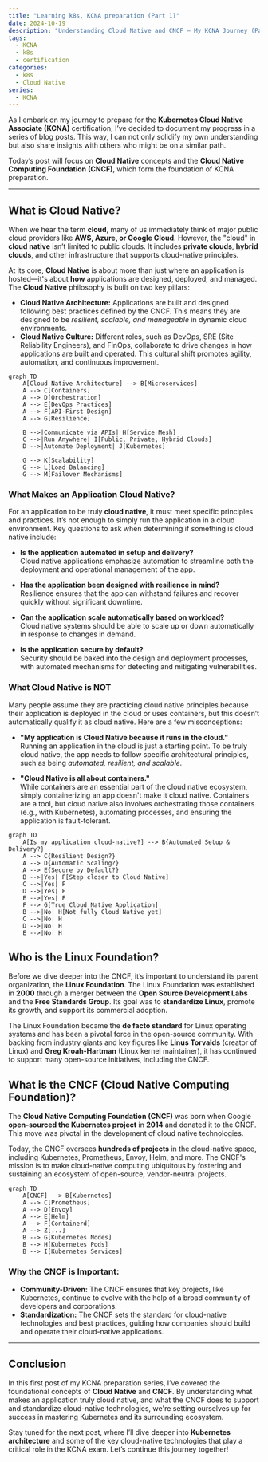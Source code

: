 ```yaml
---
title: "Learning k8s, KCNA preparation (Part 1)"
date: 2024-10-19
description: "Understanding Cloud Native and CNCF – My KCNA Journey (Part 1)"
tags:
  - KCNA
  - k8s
  - certification
categories:
  - k8s
  - Cloud Native
series:
  - KCNA
---
```


As I embark on my journey to prepare for the **Kubernetes Cloud Native Associate (KCNA)** certification, I’ve decided to document my progress in a series of blog posts. This way, I can not only solidify my own understanding but also share insights with others who might be on a similar path.

<!--more-->

Today’s post will focus on **Cloud Native** concepts and the **Cloud Native Computing Foundation (CNCF)**, which form the foundation of KCNA preparation.

---

## What is Cloud Native?

When we hear the term **cloud**, many of us immediately think of major public cloud providers like **AWS, Azure, or Google Cloud**. However, the "cloud" in **cloud native** isn’t limited to public clouds. It includes **private clouds**, **hybrid clouds**, and other infrastructure that supports cloud-native principles.

At its core, **Cloud Native** is about more than just where an application is hosted—it's about **how** applications are designed, deployed, and managed. The **Cloud Native** philosophy is built on two key pillars:

- **Cloud Native Architecture:** Applications are built and designed following best practices defined by the CNCF. This means they are designed to be _resilient, scalable, and manageable_ in dynamic cloud environments.
- **Cloud Native Culture:** Different roles, such as DevOps, SRE (Site Reliability Engineers), and FinOps, collaborate to drive changes in how applications are built and operated. This cultural shift promotes agility, automation, and continuous improvement.

```mermaid
graph TD
    A[Cloud Native Architecture] --> B[Microservices]
    A --> C[Containers]
    A --> D[Orchestration]
    A --> E[DevOps Practices]
    A --> F[API-First Design]
    A --> G[Resilience]

    B -->|Communicate via APIs| H[Service Mesh]
    C -->|Run Anywhere| I[Public, Private, Hybrid Clouds]
    D -->|Automate Deployment| J[Kubernetes]

    G --> K[Scalability]
    G --> L[Load Balancing]
    G --> M[Failover Mechanisms]
```

### What Makes an Application Cloud Native?

For an application to be truly **cloud native**, it must meet specific principles and practices. It’s not enough to simply run the application in a cloud environment. Key questions to ask when determining if something is cloud native include:

- **Is the application automated in setup and delivery?**  
  Cloud native applications emphasize automation to streamline both the deployment and operational management of the app.
- **Has the application been designed with resilience in mind?**  
  Resilience ensures that the app can withstand failures and recover quickly without significant downtime.

- **Can the application scale automatically based on workload?**  
  Cloud native systems should be able to scale up or down automatically in response to changes in demand.

- **Is the application secure by default?**  
  Security should be baked into the design and deployment processes, with automated mechanisms for detecting and mitigating vulnerabilities.

### What Cloud Native is NOT

Many people assume they are practicing cloud native principles because their application is deployed in the cloud or uses containers, but this doesn’t automatically qualify it as cloud native. Here are a few misconceptions:

- **"My application is Cloud Native because it runs in the cloud."**  
  Running an application in the cloud is just a starting point. To be truly cloud native, the app needs to follow specific architectural principles, such as being _automated, resilient, and scalable._

- **"Cloud Native is all about containers."**  
  While containers are an essential part of the cloud native ecosystem, simply containerizing an app doesn't make it cloud native. Containers are a tool, but cloud native also involves orchestrating those containers (e.g., with Kubernetes), automating processes, and ensuring the application is fault-tolerant.

```mermaid
graph TD
    A[Is my application cloud-native?] --> B{Automated Setup & Delivery?}
    A --> C{Resilient Design?}
    A --> D{Automatic Scaling?}
    A --> E{Secure by Default?}
    B -->|Yes| F[Step closer to Cloud Native]
    C -->|Yes| F
    D -->|Yes| F
    E -->|Yes| F
    F --> G[True Cloud Native Application]
    B -->|No| H[Not fully Cloud Native yet]
    C -->|No| H
    D -->|No| H
    E -->|No| H
```

## Who is the Linux Foundation?

Before we dive deeper into the CNCF, it’s important to understand its parent organization, the **Linux Foundation**. The Linux Foundation was established in **2000** through a merger between the **Open Source Development Labs** and the **Free Standards Group**. Its goal was to **standardize Linux**, promote its growth, and support its commercial adoption.

The Linux Foundation became the **de facto standard** for Linux operating systems and has been a pivotal force in the open-source community. With backing from industry giants and key figures like **Linus Torvalds** (creator of Linux) and **Greg Kroah-Hartman** (Linux kernel maintainer), it has continued to support many open-source initiatives, including the CNCF.

## What is the CNCF (Cloud Native Computing Foundation)?

The **Cloud Native Computing Foundation (CNCF)** was born when Google **open-sourced the Kubernetes project** in **2014** and donated it to the CNCF. This move was pivotal in the development of cloud native technologies.

Today, the CNCF oversees **hundreds of projects** in the cloud-native space, including Kubernetes, Prometheus, Envoy, Helm, and more. The CNCF's mission is to make cloud-native computing ubiquitous by fostering and sustaining an ecosystem of open-source, vendor-neutral projects.

```mermaid
graph TD
    A[CNCF] --> B[Kubernetes]
    A --> C[Prometheus]
    A --> D[Envoy]
    A --> E[Helm]
    A --> F[Containerd]
    A --> Z[...]
    B --> G[Kubernetes Nodes]
    B --> H[Kubernetes Pods]
    B --> I[Kubernetes Services]
```

### Why the CNCF is Important:

- **Community-Driven:** The CNCF ensures that key projects, like Kubernetes, continue to evolve with the help of a broad community of developers and corporations.
- **Standardization:** The CNCF sets the standard for cloud-native technologies and best practices, guiding how companies should build and operate their cloud-native applications.

---

## Conclusion

In this first post of my KCNA preparation series, I’ve covered the foundational concepts of **Cloud Native** and **CNCF**. By understanding what makes an application truly cloud native, and what the CNCF does to support and standardize cloud-native technologies, we're setting ourselves up for success in mastering Kubernetes and its surrounding ecosystem.

Stay tuned for the next post, where I’ll dive deeper into **Kubernetes architecture** and some of the key cloud-native technologies that play a critical role in the KCNA exam. Let’s continue this journey together!
